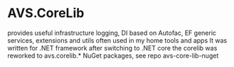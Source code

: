 # AVS.CoreLib
provides useful infrastructure logging, DI based on Autofac, EF generic services, extensions and utils often used in my home tools and apps
It was written for .NET framework after switching to .NET core the corelib was reworked to avs.corelib.* NuGet packages, see repo avs-core-lib-nuget 

